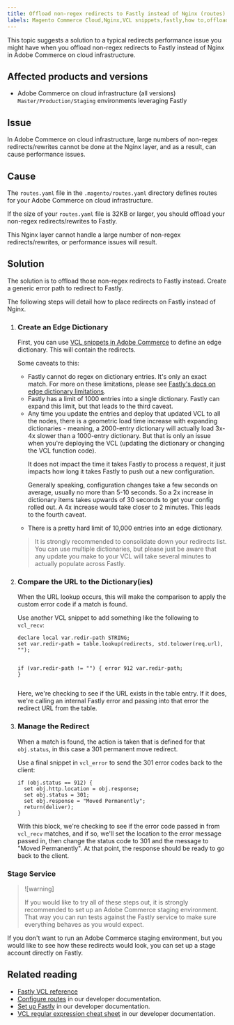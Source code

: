 ```yaml
---
title: Offload non-regex redirects to Fastly instead of Nginx (routes)
labels: Magento Commerce Cloud,Nginx,VCL snippets,fastly,how to,offload,performance,redirects,regex,routes,Adobe Commerce,cloud infrastructure
---
```


This topic suggests a solution to a typical redirects performance issue you might have when you offload non-regex redirects to Fastly instead of Nginx in Adobe Commerce on cloud infrastructure.

## Affected products and versions

* Adobe Commerce on cloud infrastructure (all versions) `Master/Production/Staging` environments leveraging Fastly

## Issue

In Adobe Commerce on cloud infrastructure, large numbers of non-regex redirects/rewrites cannot be done at the Nginx layer, and as a result, can cause performance issues.

## Cause

The `routes.yaml` file in the `.magento/routes.yaml` directory defines routes for your Adobe Commerce on cloud infrastructure.

If the size of your `routes.yaml` file is 32KB or larger, you should offload your non-regex redirects/rewrites to Fastly.

This Nginx layer cannot handle a large number of non-regex redirects/rewrites, or performance issues will result.

## Solution

The solution is to offload those non-regex redirects to Fastly instead. Create a generic error path to redirect to Fastly.

The following steps will detail how to place redirects on Fastly instead of Nginx.

<ol><li>
<h3>Create an Edge Dictionary</h3>
<p>First, you can use <a href="https://devdocs.magento.com/guides/v2.3/cloud/cdn/cloud-vcl-custom-snippets.html">VCL snippets in Adobe Commerce</a> to define an edge dictionary. This will contain the redirects.</p>
<p>Some caveats to this:</p>
<ul>
<li>Fastly cannot do regex on dictionary entries. It's only an exact match. For more on these limitations, please see <a href="https://docs.fastly.com/guides/edge-dictionaries/about-edge-dictionaries#limitations-and-considerations">Fastly's docs on edge dictionary limitations</a>.</li>
<li>Fastly has a limit of 1000 entries into a single dictionary. Fastly can expand this limit, but that leads to the third caveat.</li>
<li>Any time you update the entries and deploy that updated VCL to all the nodes, there is a geometric load time increase with expanding dictionaries - meaning, a 2000-entry dictionary will actually load 3x-4x slower than a 1000-entry dictionary. But that is only an issue when you're deploying the VCL (updating the dictionary or changing the VCL function code).
<p>It does not impact the time it takes Fastly to process a request, it just impacts how long it takes Fastly to push out a new configuration.</p>
<p>Generally speaking, configuration changes take a few seconds on average, usually no more than 5-10 seconds. So a 2x increase in dictionary items takes upwards of 30 seconds to get your config rolled out. A 4x increase would take closer to 2 minutes. This leads to the fourth caveat.</p>
</li>
<li>There is a pretty hard limit of 10,000 entries into an edge dictionary.</li>
</ul>
<div class="info"><blockquote>It is strongly recommended to consolidate down your redirects list. You can use multiple dictionaries, but please just be aware that any update you make to your VCL will take several minutes to actually populate across Fastly.</blockquote></div>
</li><li>
<h3>Compare the URL to the Dictionary(ies)</h3>
<p>When the URL lookup occurs, this will make the comparison to apply the custom error code if a match is found.</p>
<p>Use another VCL snippet to add something like the following to <code class="language-php">vcl_recv</code>:</p>
<pre><code class="language-php">declare local var.redir-path STRING;
set var.redir-path = table.lookup(redirects, std.tolower(req.url), "");

if (var.redir-path != "") {
  error 912 var.redir-path;
}</code></pre>
<p>Here, we're checking to see if the URL exists in the table entry. If it does, we're calling an internal Fastly error and passing into that error the redirect URL from the table.</p>
</li><li>
<h3>Manage the Redirect</h3>
<p>When a match is found, the action is taken that is defined for that <code class="language-php">obj.status</code>, in this case a 301 permanent move redirect.</p>
<p>Use a final snippet in <code class="language-php">vcl_error</code> to send the 301 error codes back to the client:</p>
<pre><code class="language-php">if (obj.status == 912) {
  set obj.http.location = obj.response;
  set obj.status = 301;
  set obj.response = "Moved Permanently";
  return(deliver);
}</code></pre>
<p>With this block, we're checking to see if the error code passed in from <code class="language-php">vcl_recv</code> matches, and if so, we'll set the location to the error message passed in, then change the status code to 301 and the message to "Moved Permanently". At that point, the response should be ready to go back to the client.</p>
</li></ol>

### Stage Service

>![warning]
>
>If you would like to try all of these steps out, it is strongly recommended to set up an Adobe Commerce staging environment. That way you can run tests against the Fastly service to make sure everything behaves as you would expect.

If you don't want to run an Adobe Commerce staging environment, but you would like to see how these redirects would look, you can set up a stage account directly on Fastly.

## Related reading

* [Fastly VCL reference](https://docs.fastly.com/vcl/)
* [Configure routes](https://devdocs.magento.com/guides/v2.3/cloud/project/project-conf-files_routes.html) in our developer documentation.
* [Set up Fastly](https://devdocs.magento.com/guides/v2.3/cloud/cdn/configure-fastly.html) in our developer documentation.
* [VCL regular expression cheat sheet](https://docs.fastly.com/en/guides/vcl-regular-expression-cheat-sheet) in our developer documentation.
